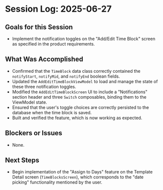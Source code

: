 
# Session Log: 2025-06-27

## Goals for this Session
- Implement the notification toggles on the "Add/Edit Time Block" screen as specified in the product requirements.

## What Was Accomplished
- Confirmed that the `TimeBlock` data class correctly contained the `notifyStart`, `notifyMid`, and `notifyEnd` boolean fields.
- Updated the `AddEditTimeBlockViewModel` to load and manage the state of these three notification toggles.
- Modified the `AddEditTimeBlockScreen` UI to include a "Notifications" section header and three `Switch` composables, binding them to the ViewModel state.
- Ensured that the user's toggle choices are correctly persisted to the database when the time block is saved.
- Built and verified the feature, which is now working as expected.

## Blockers or Issues
- None.

## Next Steps
- Begin implementation of the "Assign to Days" feature on the Template Detail screen (`TimeBlocksScreen`), which corresponds to the "date picking" functionality mentioned by the user.
